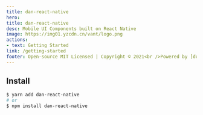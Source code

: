 ```yaml
---
title: dan-react-native
hero:
title: dan-react-native
desc: Mobile UI Components built on React Native
image: https://img01.yzcdn.cn/vant/logo.png
actions:
- text: Getting Started
link: /getting-started
footer: Open-source MIT Licensed | Copyright © 2021<br />Powered by [dumi](https://d.umijs.org)
---
```


## Install

```sh
$ yarn add dan-react-native
# or
$ npm install dan-react-native
```
